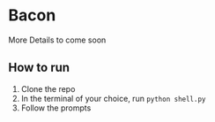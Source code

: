 # Bacon 
More Details to come soon

## How to run
1. Clone the repo
2. In the terminal of your choice, run 
```python shell.py```
3. Follow the prompts
